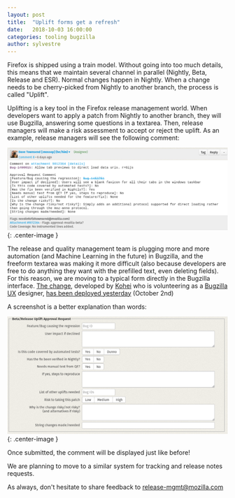 ```yaml
---
layout: post
title:  "Uplift forms get a refresh"
date:   2018-10-03 16:00:00
categories: tooling bugzilla
author: sylvestre
---
```


Firefox is shipped using a train model. Without going into too much details, this means that we maintain several channel in parallel (Nightly, Beta, Release and ESR). Normal changes happen in Nightly. When a change needs to be cherry-picked from Nightly to another branch, the process is called "Uplift".

Uplifting is a key tool in the Firefox release management world. When developers want to apply a patch from Nightly to another branch, they will use Bugzilla, answering some questions in a textarea. Then, release managers will make a risk assessment to accept or reject the uplift.
As an example, release managers will see the following comment:

![Uplift form](/images/posts/uplift-form/old.png "Uplift form"){: .center-image }

The release and quality management team is plugging more and more automation (and Machine Learning in the future) in Bugzilla, and the freeform textarea was making it more difficult (also because developers are free to do anything they want with the prefilled text, even deleting fields).
For this reason, we are moving to a typical form directly in the Bugzilla interface. [The change](https://github.com/mozilla-bteam/bmo/pull/756), developed by [Kohei](https://mozillians.org/u/kohei.yoshino) who is volunteering as a [Bugzilla UX](https://twitter.com/BugzillaUX) designer, [has been deployed yesterday](https://dylan.hardison.net/2018/10/02/happy-bmo-push-day-mojolicious-edition/) (October 2nd)

A screenshot is a better explanation than words:

![The new uplift form](/images/posts/uplift-form/new.png "The new uplift form"){: .center-image }

Once submitted, the comment will be displayed just like before!

We are planning to move to a similar system for tracking and release notes requests.

As always, don't hesitate to share feedback to release-mgmt@mozilla.com
